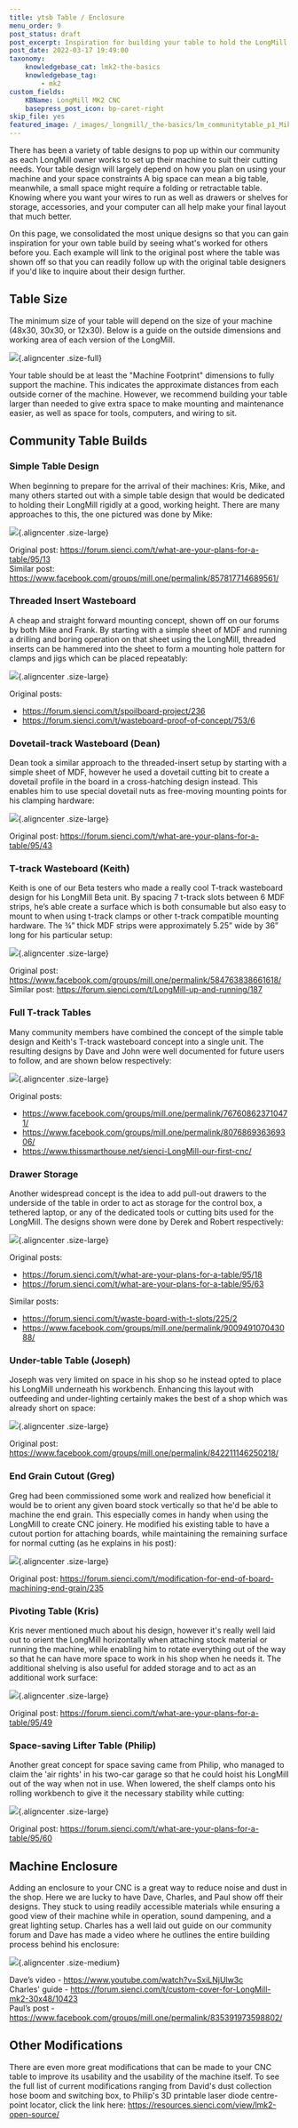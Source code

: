 ```yaml
---
title: ytsb Table / Enclosure
menu_order: 9
post_status: draft
post_excerpt: Inspiration for building your table to hold the LongMill CNC. See designs using T-tracks, enclosures, threaded inserts, lifters, pivoting mechanisms and more!
post_date: 2022-03-17 19:49:00
taxonomy:
    knowledgebase_cat: lmk2-the-basics
    knowledgebase_tag:
        - mk2
custom_fields:
    KBName: LongMill MK2 CNC
    basepress_post_icon: bp-caret-right
skip_file: yes
featured_image: /_images/_longmill/_the-basics/lm_communitytable_p1_Mike.png
---
```


There has been a variety of table designs to pop up within our community as each LongMill owner works to set up their machine to suit their cutting needs. Your table design will largely depend on how you plan on using your machine and your space constraints A big space can mean a big table, meanwhile, a small space might require a folding or retractable table. Knowing where you want your wires to run as well as drawers or shelves for storage, accessories, and your computer can all help make your final layout that much better.

On this page, we consolidated the most unique designs so that you can gain inspiration for your own table build by seeing what's worked for others before you. Each example will link to the original post where the table was shown off so that you can readily follow up with the original table designers if you'd like to inquire about their design further.

## Table Size

The minimum size of your table will depend on the size of your machine (48x30, 30x30, or 12x30). Below is a guide on the outside dimensions and working area of each version of the LongMill.

![](/_images/_lmmk2/_the-basics/lmk2_communitytable_footprint.jpg){.aligncenter .size-full}

Your table should be at least the "Machine Footprint" dimensions to fully support the machine. This indicates the approximate distances from each outside corner of the machine. However, we recommend building your table larger than needed to give extra space to make mounting and maintenance easier, as well as space for tools, computers, and wiring to sit.

## Community Table Builds

### Simple Table Design

When beginning to prepare for the arrival of their machines: Kris, Mike, and many others started out with a simple table design that would be dedicated to holding their LongMill rigidly at a good, working height. There are many approaches to this, the one pictured was done by Mike:

![](/_images/_longmill/_the-basics/lm_communitytable_p1_Mike.png){.aligncenter .size-large}

Original post: <a href="https://forum.sienci.com/t/what-are-your-plans-for-a-table/95/13" target="_blank" rel="noopener noreferrer">https://forum.sienci.com/t/what-are-your-plans-for-a-table/95/13</a><br>
Similar post: <a href="https://www.facebook.com/groups/mill.one/permalink/857817714689561/" target="_blank" rel="noopener noreferrer">https://www.facebook.com/groups/mill.one/permalink/857817714689561/</a>

### Threaded Insert Wasteboard

A cheap and straight forward mounting concept, shown off on our forums by both Mike and Frank. By starting with a simple sheet of MDF and running a drilling and boring operation on that sheet using the LongMill, threaded inserts can be hammered into the sheet to form a mounting hole pattern for clamps and jigs which can be placed repeatably:

![](/_images/_longmill/_the-basics/lm_communitytable_p2_MikeWaste.png){.aligncenter .size-large}

Original posts:

<ul>
  <li><a href="https://forum.sienci.com/t/spoilboard-project/236" target="_blank" rel="noopener noreferrer">https://forum.sienci.com/t/spoilboard-project/236</a></li>
  <li><a href="https://forum.sienci.com/t/wasteboard-proof-of-concept/753/6" target="_blank" rel="noopener noreferrer">https://forum.sienci.com/t/wasteboard-proof-of-concept/753/6</a></li>
</ul>

### Dovetail-track Wasteboard (Dean)

Dean took a similar approach to the threaded-insert setup by starting with a simple sheet of MDF, however he used a dovetail cutting bit to create a dovetail profile in the board in a cross-hatching design instead. This enables him to use special dovetail nuts as free-moving mounting points for his clamping hardware:

![](/_images/_longmill/_the-basics/lm_communitytable_p3_DeanWaste.png){.aligncenter .size-large}

Original post: <a href="https://forum.sienci.com/t/what-are-your-plans-for-a-table/95/43" target="_blank" rel="noopener noreferrer">https://forum.sienci.com/t/what-are-your-plans-for-a-table/95/43</a>

### T-track Wasteboard (Keith)

Keith is one of our Beta testers who made a really cool T-track wasteboard design for his LongMill Beta unit. By spacing 7 t-track slots between 6 MDF strips, he’s able create a surface which is both consumable but also easy to mount to when using t-track clamps or other t-track compatible mounting hardware. The ¾” thick MDF strips were approximately 5.25” wide by 36” long for his particular setup:

![](/_images/_longmill/_the-basics/lm_communitytable_p4_KeithWaste.png){.aligncenter .size-large}

Original post: <a href="https://www.facebook.com/groups/mill.one/permalink/584763838661618/" target="_blank" rel="noopener noreferrer">https://www.facebook.com/groups/mill.one/permalink/584763838661618/</a><br>
Similar post: <a href="https://forum.sienci.com/t/LongMill-up-and-running/187" target="_blank" rel="noopener noreferrer">https://forum.sienci.com/t/LongMill-up-and-running/187</a>

### Full T-track Tables

Many community members have combined the concept of the simple table design and Keith's T-track wasteboard concept into a single unit. The resulting designs by Dave and John were well documented for future users to follow, and are shown below respectively:

![](/_images/_longmill/_the-basics/lm_communitytable_p5_DaveJohnTable.png){.aligncenter .size-large}

Original posts:

<ul>
  <li><a href="https://www.facebook.com/groups/mill.one/permalink/767608623710471/" target="_blank" rel="noopener noreferrer">https://www.facebook.com/groups/mill.one/permalink/767608623710471/</a></li>
  <li><a href="https://www.facebook.com/groups/mill.one/permalink/807686936369306/" target="_blank" rel="noopener noreferrer">https://www.facebook.com/groups/mill.one/permalink/807686936369306/</a></li>
  <li><a href="https://www.thissmarthouse.net/sienci-LongMill-our-first-cnc/" target="_blank" rel="noopener noreferrer">https://www.thissmarthouse.net/sienci-LongMill-our-first-cnc/</a></li>
</ul>

### Drawer Storage

Another widespread concept is the idea to add pull-out drawers to the underside of the table in order to act as storage for the control box, a tethered laptop, or any of the dedicated tools or cutting bits used for the LongMill. The designs shown were done by Derek and Robert respectively:

![](/_images/_longmill/_the-basics/lm_communitytable_p6_DerekRobertTable.png){.aligncenter .size-large}

Original posts:

<ul>
  <li><a href="https://forum.sienci.com/t/what-are-your-plans-for-a-table/95/18" target="_blank" rel="noopener noreferrer">https://forum.sienci.com/t/what-are-your-plans-for-a-table/95/18</a></li>
  <li><a href="https://forum.sienci.com/t/what-are-your-plans-for-a-table/95/63" target="_blank" rel="noopener noreferrer">https://forum.sienci.com/t/what-are-your-plans-for-a-table/95/63</a></li>
</ul>

Similar posts:

<ul>
  <li><a href="https://forum.sienci.com/t/waste-board-with-t-slots/225/2" target="_blank" rel="noopener noreferrer">https://forum.sienci.com/t/waste-board-with-t-slots/225/2</a></li>
  <li><a href="https://www.facebook.com/groups/mill.one/permalink/900949107043088/" target="_blank" rel="noopener noreferrer">https://www.facebook.com/groups/mill.one/permalink/900949107043088/</a></li>
</ul>

### Under-table Table (Joseph)

Joseph was very limited on space in his shop so he instead opted to place his LongMill underneath his workbench. Enhancing this layout with outfeeding and under-lighting certainly makes the best of a shop which was already short on space:

![](/_images/_longmill/_the-basics/lm_communitytable_p7_JoesphsTable.png){.aligncenter .size-large}

Original post: <a href="https://www.facebook.com/groups/mill.one/permalink/842211146250218/" target="_blank" rel="noopener noreferrer">https://www.facebook.com/groups/mill.one/permalink/842211146250218/</a>

### End Grain Cutout (Greg)

Greg had been commissioned some work and realized how beneficial it would be to orient any given board stock vertically so that he'd be able to machine the end grain. This especially comes in handy when using the LongMill to create CNC joinery. He modified his existing table to have a cutout portion for attaching boards, while maintaining the remaining surface for normal cutting (as he explains in his post):

![](/_images/_longmill/_the-basics/lm_communitytable_p8_GregsTable.png){.aligncenter .size-large}

Original post: <a href="https://forum.sienci.com/t/modification-for-end-of-board-machining-end-grain/235" target="_blank" rel="noopener noreferrer">https://forum.sienci.com/t/modification-for-end-of-board-machining-end-grain/235</a>

### Pivoting Table (Kris)

Kris never mentioned much about his design, however it's really well laid out to orient the LongMill horizontally when attaching stock material or running the machine, while enabling him to rotate everything out of the way so that he can have more space to work in his shop when he needs it. The additional shelving is also useful for added storage and to act as an additional work surface:

![](/_images/_longmill/_the-basics/lm_communitytable_p9_KrisTable.png){.aligncenter .size-large}

Original post: <a href="https://forum.sienci.com/t/what-are-your-plans-for-a-table/95/49" target="_blank" rel="noopener noreferrer">https://forum.sienci.com/t/what-are-your-plans-for-a-table/95/49</a>

### Space-saving Lifter Table (Philip)

Another great concept for space saving came from Philip, who managed to claim the 'air rights' in his two-car garage so that he could hoist his LongMill out of the way when not in use. When lowered, the shelf clamps onto his rolling workbench to give it the necessary stability while cutting:

![](/_images/_longmill/_the-basics/lm_communitytable_p10_PhilipsTable.png){.aligncenter .size-large}

Original post: <a href="https://forum.sienci.com/t/what-are-your-plans-for-a-table/95/60" target="_blank" rel="noopener noreferrer">https://forum.sienci.com/t/what-are-your-plans-for-a-table/95/60</a>

## Machine Enclosure

Adding an enclosure to your CNC is a great way to reduce noise and dust in the shop. Here we are lucky to have Dave, Charles, and Paul show off their designs. They stuck to using readily accessible materials while ensuring a good view of their machine while in operation, sound dampening, and a great lighting setup. Charles has a well laid out guide on our community forum and Dave has made a video where he outlines the entire building process behind his enclosure:

![](/_images/_longmill/_the-basics/lm_communitytable_p11_PaulDaveCharlesEnclosure.jpg){.aligncenter .size-medium}

Dave’s video - <a href="https://www.YouTube.com/watch?v=SxiLNjUlw3c">https://www.youtube.com/watch?v=SxiLNjUlw3c</a><br>
Charles' guide - <a href="https://forum.sienci.com/t/custom-cover-for-LongMill-mk2-30x48/10423">https://forum.sienci.com/t/custom-cover-for-LongMill-mk2-30x48/10423</a><br>
Paul’s post - <a href="https://www.facebook.com/groups/mill.one/permalink/835391973598802/">https://www.facebook.com/groups/mill.one/permalink/835391973598802/</a>

## Other Modifications

There are even more great modifications that can be made to your CNC table to improve its usability and the usability of the machine itself. To see the full list of current modifications ranging from David's dust collection hose boom and switching box, to Philip's 3D printable laser diode centre-point locator, click the link here: <a href="https://resources.sienci.com/view/lmk2-open-source/">https://resources.sienci.com/view/lmk2-open-source/</a>
